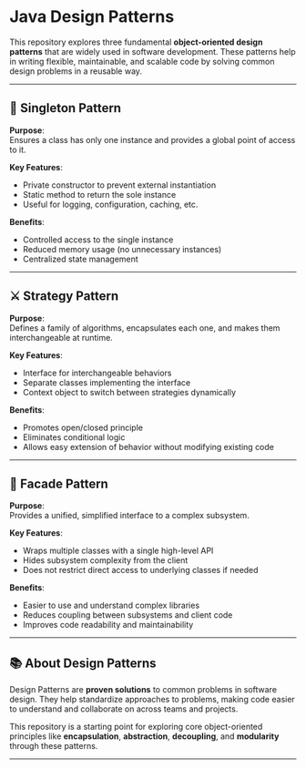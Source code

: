 # Java Design Patterns

This repository explores three fundamental **object-oriented design patterns** that are widely used in software development. These patterns help in writing flexible, maintainable, and scalable code by solving common design problems in a reusable way.

---

## 🔁 Singleton Pattern

**Purpose**:  
Ensures a class has only one instance and provides a global point of access to it.

**Key Features**:
- Private constructor to prevent external instantiation
- Static method to return the sole instance
- Useful for logging, configuration, caching, etc.

**Benefits**:
- Controlled access to the single instance
- Reduced memory usage (no unnecessary instances)
- Centralized state management

---

## ⚔️ Strategy Pattern

**Purpose**:  
Defines a family of algorithms, encapsulates each one, and makes them interchangeable at runtime.

**Key Features**:
- Interface for interchangeable behaviors
- Separate classes implementing the interface
- Context object to switch between strategies dynamically

**Benefits**:
- Promotes open/closed principle
- Eliminates conditional logic
- Allows easy extension of behavior without modifying existing code

---

## 🧰 Facade Pattern

**Purpose**:  
Provides a unified, simplified interface to a complex subsystem.

**Key Features**:
- Wraps multiple classes with a single high-level API
- Hides subsystem complexity from the client
- Does not restrict direct access to underlying classes if needed

**Benefits**:
- Easier to use and understand complex libraries
- Reduces coupling between subsystems and client code
- Improves code readability and maintainability

---

## 📚 About Design Patterns

Design Patterns are **proven solutions** to common problems in software design. They help standardize approaches to problems, making code easier to understand and collaborate on across teams and projects.

This repository is a starting point for exploring core object-oriented principles like **encapsulation**, **abstraction**, **decoupling**, and **modularity** through these patterns.

---
